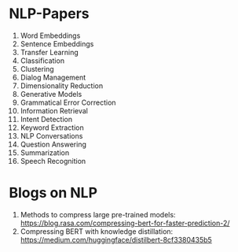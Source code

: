# NLP-Papers
1. Word Embeddings
2. Sentence Embeddings
3. Transfer Learning
4. Classification
5. Clustering
6. Dialog Management
7. Dimensionality Reduction
8. Generative Models
9. Grammatical Error Correction
10. Information Retrieval
11. Intent Detection
12. Keyword Extraction
13. NLP Conversations
14. Question Answering
15. Summarization
16. Speech Recognition

# Blogs on NLP
1. Methods to compress large pre-trained models: https://blog.rasa.com/compressing-bert-for-faster-prediction-2/
2. Compressing BERT with knowledge distillation: https://medium.com/huggingface/distilbert-8cf3380435b5
